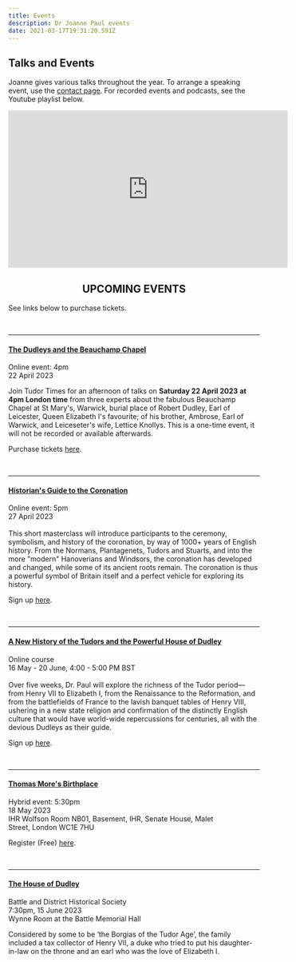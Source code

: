 ```yaml
---
title: Events
description: Dr Joanne Paul events
date: 2021-03-17T19:31:20.591Z
---
```

## Talks and Events

Joanne gives various talks throughout the year. To arrange a speaking event, use the [contact page](https://joannepaul.com/contact). For recorded events and podcasts, see the Youtube playlist below. 

<iframe width="560" height="315" src="https://www.youtube.com/embed/videoseries?list=PL5mt9ljgr-nGp8e9fTlCDjJLxozgQy90R" title="YouTube video player" frameBorder="0" allow="accelerometer; autoplay; clipboard-write; encrypted-media; gyroscope; picture-in-picture" allowFullScreen></iframe>

<br/>

## <center> UPCOMING EVENTS </center>

See links below to purchase tickets.

<br/>

- - -

#### [The Dudleys and the Beauchamp Chapel](https://shop.tudortimes.co.uk/collections/talks/products/warwick)

Online event: 4pm \
22 April 2023 

Join Tudor Times for an afternoon of talks on **Saturday 22 April 2023** **at 4pm London time** from three experts about the fabulous Beauchamp Chapel at St Mary's, Warwick, burial place of Robert Dudley, Earl of Leicester, Queen Elizabeth I's favourite; of his brother, Ambrose, Earl of Warwick, and Leiceseter's wife, Lettice Knollys. This is a one-time event, it will not be recorded or available afterwards.

Purchase tickets [here](https://shop.tudortimes.co.uk/collections/talks/products/warwick).

<br/>

- - -

#### [Historian's Guide to the Coronation](https://roundtable.org/class/course/a-historians-guide-to-the-coronation)

Online event: 5pm\
27 April 2023\
\
This short masterclass will introduce participants to the ceremony, symbolism, and history of the coronation, by way of 1000+ years of English history. From the Normans, Plantagenets, Tudors and Stuarts, and into the more "modern" Hanoverians and Windsors, the coronation has developed and changed, while some of its ancient roots remain. The coronation is thus a powerful symbol of Britain itself and a perfect vehicle for exploring its history.  

Sign up [here](https://roundtable.org/class/course/a-historians-guide-to-the-coronation). 

<br/>

- - -

#### [A New History of the Tudors and the Powerful House of Dudley](https://roundtable.org/class/course/a-new-history-of-the-tudors-and-the-powerful-house-of-dudley)

Online course\
16 May - 20 June, 4:00 - 5:00 PM BST\
\
Over five weeks, Dr. Paul will explore the richness of the Tudor period—from Henry VII to Elizabeth I, from the Renaissance to the Reformation, and from the battlefields of France to the lavish banquet tables of Henry VIII, ushering in a new state religion and confirmation of the distinctly English culture that would have world-wide repercussions for centuries, all with the devious Dudleys as their guide.  

Sign up [here](https://roundtable.org/class/course/a-new-history-of-the-tudors-and-the-powerful-house-of-dudley). 

<br/>

- - -

#### [Thomas More's Birthplace](https://www.history.ac.uk/events/double-session-mores-birthplaceearly-tudor-london)

Hybrid event: 5:30pm\
18 May 2023\
IHR Wolfson Room NB01, Basement, IHR, Senate House, Malet Street, London WC1E 7HU

Register (Free) [here](https://www.history.ac.uk/events/double-session-mores-birthplaceearly-tudor-london).

<br/>

- - -

#### [The House of Dudley](https://battlehistorysociety.com/Programme/)

Battle and District Historical Society\
7:30pm, 15 June 2023\
Wynne Room at the Battle Memorial Hall

Considered by some to be ‘the Borgias of the Tudor Age’, the family included a tax collector of Henry VII, a duke who tried to put his daughter-in-law on the throne and an earl who was the love of Elizabeth I.

<br/>